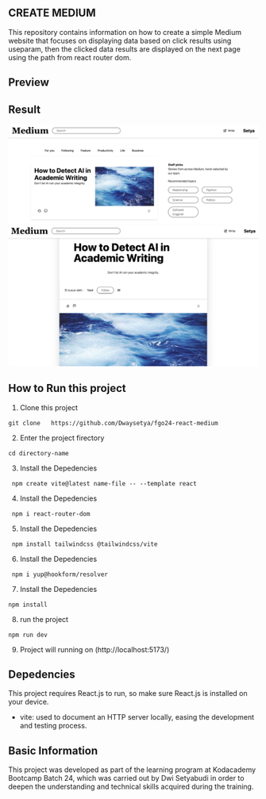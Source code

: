 ## CREATE MEDIUM

This repository contains information on how to create a simple Medium website that focuses on displaying data based on click results using useparam, then the clicked data results are displayed on the next page using the path from react router dom.

## Preview

## Result

![Result](./src/assets/Screenshot%202025-05-19%20at%2023.57.35.png)
![Result](./src/assets/Screenshot%202025-05-19%20at%2023.58.21.png)

## How to Run this project

1. Clone this project

```
git clone   https://github.com/Dwaysetya/fgo24-react-medium
```

2. Enter the project firectory

```
cd directory-name
```

3. Install the Depedencies

```
 npm create vite@latest name-file -- --template react
```

4. Install the Depedencies

```
 npm i react-router-dom
```

5. Install the Depedencies

```
 npm install tailwindcss @tailwindcss/vite
```

6. Install the Depedencies

```
 npm i yup@hookform/resolver
```

7. Install the Depedencies

```
npm install
```

8. run the project

```
npm run dev
```

9. Project will running on (http://localhost:5173/)

## Depedencies

This project requires React.js to run, so make sure React.js is installed on your device.

- vite: used to document an HTTP server locally, easing the development and testing process.

## Basic Information

This project was developed as part of the learning program at Kodacademy Bootcamp Batch 24, which was carried out by Dwi Setyabudi in order to deepen the understanding and technical skills acquired during the training.
